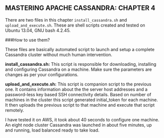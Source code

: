 MASTERING APACHE CASSANDRA: CHAPTER 4
-------------------------------------

There are two files in this chapter `install_cassandra.sh` and `upload_and_execute.sh`. These are shell scripts created and tested on Ubuntu 13.04, GNU bash 4.2.45.

###How to use them?

These files are basically automated script to launch and setup a complete Cassandra cluster without much human intervention.

**install_cassandra.sh:** This script is responsible for downloading, installing and configuring Cassandra on a machine. Make sure the parameters are changes as per your configurations.

**upload_and_execute.sh:** This script is companion script to the previous one. It contains information about the the server host addresses and a password-less key based SSH connectivity details. Based on number of machines in the cluster this script generated initial\_token for each machine. It then uploads the previous script to that machine and execute that script remotely.

I have tested it on AWS, it took about 40 seconds to configure one machine. An eight node cluster Cassandra was launched in about five minutes, up and running, load balanced ready to take load.
